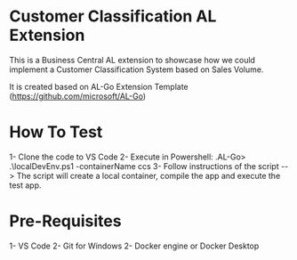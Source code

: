 # Customer Classification AL Extension

This is a Business Central AL extension to showcase how we could implement a Customer Classification System based on Sales Volume.

It is created based on AL-Go Extension Template (https://github.com/microsoft/AL-Go)

# How To Test

1- Clone the code to VS Code
2- Execute in Powershell: \.AL-Go> .\localDevEnv.ps1 -containerName ccs
3- Follow instructions of the script
--> The script will create a local container, compile the app and execute the test app. 

# Pre-Requisites

1- VS Code
2- Git for Windows
2- Docker engine or Docker Desktop